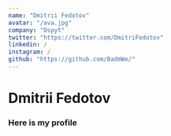 ```yaml
---
name: "Dmitrii Fedotov"
avatar: "/ava.jpg"
company: "Dspyt"
twitter: "https://twitter.com/DmitriFedotov"
linkedin: /
instagram: /
github: "https://github.com/BadmWe/"
---
```


<h1 className="mt-2 text-3xl font-bold tracking-tight text-center text-gray-900 sm:text-4xl">
    Dmitrii Fedotov
</h1>
<h3 className="mt-6 max-w-xl text-base leading-7 text-gray-700 lg:max-w-none">
    Here is my profile
</h3>
